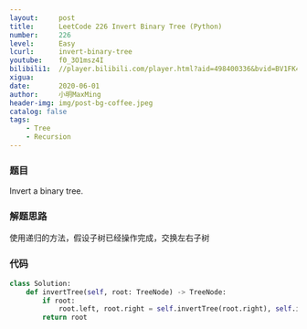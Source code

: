 ```yaml
---
layout:     post
title:      LeetCode 226 Invert Binary Tree (Python)
number:     226
level:      Easy
lcurl:      invert-binary-tree
youtube:    f0_3O1msz4I
bilibili1:  //player.bilibili.com/player.html?aid=498400336&bvid=BV1FK411p7Co&cid=197542459&page=1
xigua:      
date:       2020-06-01
author:     小明MaxMing
header-img: img/post-bg-coffee.jpeg
catalog: false
tags:
    - Tree
    - Recursion
---
```


### 题目

Invert a binary tree.

### 解题思路

使用递归的方法，假设子树已经操作完成，交换左右子树

### 代码
```python
class Solution:
    def invertTree(self, root: TreeNode) -> TreeNode:
        if root:
            root.left, root.right = self.invertTree(root.right), self.invertTree(root.left)
        return root
```

